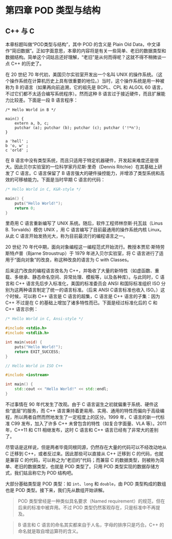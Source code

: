# 第四章 POD 类型与结构

## C++ 与 C

本章标题叫做“POD类型与结构”，其中 POD 的含义是 Plain Old Data，中文译作“简旧数据”。正如字面意思，本章的内容将是有关一些简单、老旧的数据类型和数据结构。简单这个词姑且还好理解，“老旧”是从何而得呢？这就不得不稍微谈一点 C++ 的历史了。

在 20 世纪 70 年代初，美国贝尔实验室开发出一个名叫 UNIX 的操作系统。（这个操作系统在计算机历史上具有很重要的地位。）当时，这个操作系统是用一种被称为 B 的语言（如果再向前追溯，它的祖先是 BCPL、CPL 和 ALGOL 60 语言，不过它们都不太适合编写系统程序）。然而这种 B 语言过于接近硬件，而且扩展能力比较差。下面是一段 B 语言程序：
```b
/* Hello World in B */

main() {
    extern a, b, c;
    putchar (a); putchar (b); putchar (c); putchar ('!*n');
}

a 'hell' ;
b 'o, w' ;
c 'orld' ;
```
在 B 语言中没有类型系统，而且只适用于特定机器硬件，开发起来难度还是很大。因此贝尔实验室的一位科学家丹尼斯·里奇（Dennis Ritchie）在其基础上研发了 C 语言。C 语言保留了 B 语言强大的硬件操控能力，并增添了类型系统和高效的可移植能力。下面是当时早期 C 语言的代码：
```c
/* Hello World in C, K&R-style */

main() {
    puts("Hello World!");
    return 0;
}
```
里奇用 C 语言重新编写了 UNIX 系统。随后，软件工程师林奈斯·托瓦兹（Linus B. Torvalds）模仿 UNIX ，用 C 语言编写了目前最通用的操作系统内核 Linux。从此 C 语言开始发扬光大，称为目前最流行的编程语言之一。

20 世纪 70 年代中期，面向对象编程这一编程范式开始流行。教授本贾尼·斯特劳斯特卢普（Bjarne Stroustrup）于 1979 年进入贝尔实验室，将 C 语言进行了适用于“面向对象”的改良，称这种改良的语言为 C with Classes。

后来这门改良的编程语言改名为 C++，并吸收了大量的新特性（如虚函数、重载、多继承、静态命名空间、异常处理、模板等，以及各种库）。与此同时，C 语言和 C++ 语言先后步入标准化，美国的标准委员会 ANSI 和国际标准组织 ISO 分别为这两种语言制定了统一的语言标准。（后来 ANSI C语言标准也收入 ISO。）这个时候，可以称 C++ 语言是 C 语言的超集，C 语言是 C++ 语言的子集：因为 C++ 不过是在 C 的基础上增加了诸多特性而已。下面是经过标准化后的 C 和 C++ 语言示例：
```c
/* Hello World in C, Ansi-style */

#include <stdio.h>
#include <stdlib.h>

int main(void) {
    puts("Hello World!");
    return EXIT_SUCCESS;
}
```
```CPP
// Hello World in ISO C++

#include <iostream>

int main() {
    std::cout << "Hello World!" << std::endl;
}
```

不过事情在 90 年代发生了改观。由于 C 语言诞生之初就偏重于系统、硬件这些“底层”的服务，而 C++ 语言秉持着更易用、实用、通用的特性而偏向于高级编程，所以两者自然而然地发生了一定程度上的区分。1999 年，C 语言的新一代标准 C99 发布，加入了许多 C++ 未曾包含的特性（如复合字面量、VLA 等）。2011 年，C++11 和 C11 相继发布，这时 C 语言和 C++ 语言已经有了非常大的差别了。

尽管话是这样说，但是两者毕竟同根同源，仍然存在大量的代码可以不经改动地从 C 迁移到 C++，或者反过来。因此那些可以直接从 C++ 迁移到 C 的代码，也就是兼容 C 的代码，可以称之为“老旧的”代码；而兼容 C 的数据类型，则被称为简单、老旧的数据类型，也就是 POD 类型了。只用 POD 类型实现的数据存储方式，我们姑且称它为 POD 结构吧。

大部分基础类型是 POD 类型：如 `int`、`long` 和 `double`，由 POD 类型构成的数组也是 POD 类型。接下来，我们先从数组开始讲解。

> POD 类型曾经是一种类似具名要求（Named requirement）的规范，但在后来的标准中被弃用。不过 POD 类型仍然客观存在，只是标准中不再提及。

> B 语言和 C 语言的命名其实都来自于人名，字母的排序只是巧合。C++ 的命名就是取自增运算符的含义。